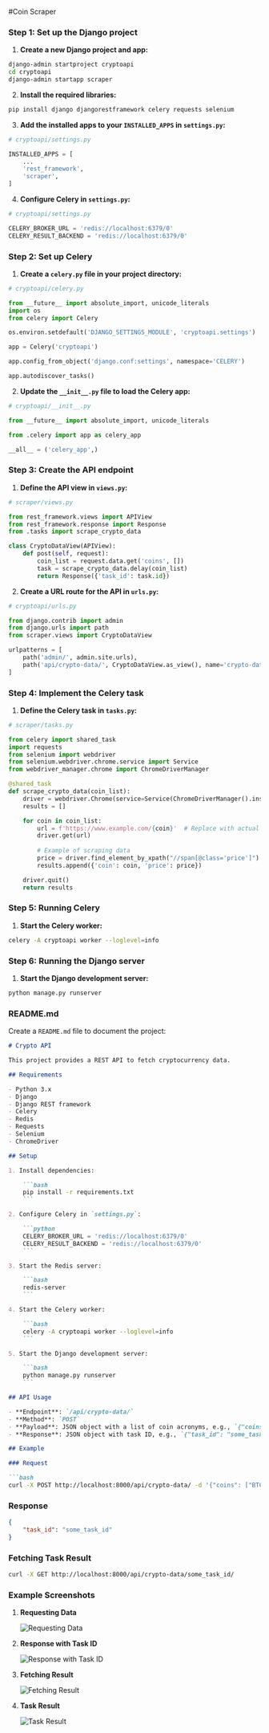 #Coin Scraper

### Step 1: Set up the Django project

1. **Create a new Django project and app:**

```bash
django-admin startproject cryptoapi
cd cryptoapi
django-admin startapp scraper
```

2. **Install the required libraries:**

```bash
pip install django djangorestframework celery requests selenium
```

3. **Add the installed apps to your `INSTALLED_APPS` in `settings.py`:**

```python
# cryptoapi/settings.py

INSTALLED_APPS = [
    ...
    'rest_framework',
    'scraper',
]
```

4. **Configure Celery in `settings.py`:**

```python
# cryptoapi/settings.py

CELERY_BROKER_URL = 'redis://localhost:6379/0'
CELERY_RESULT_BACKEND = 'redis://localhost:6379/0'
```

### Step 2: Set up Celery

1. **Create a `celery.py` file in your project directory:**

```python
# cryptoapi/celery.py

from __future__ import absolute_import, unicode_literals
import os
from celery import Celery

os.environ.setdefault('DJANGO_SETTINGS_MODULE', 'cryptoapi.settings')

app = Celery('cryptoapi')

app.config_from_object('django.conf:settings', namespace='CELERY')

app.autodiscover_tasks()
```

2. **Update the `__init__.py` file to load the Celery app:**

```python
# cryptoapi/__init__.py

from __future__ import absolute_import, unicode_literals

from .celery import app as celery_app

__all__ = ('celery_app',)
```

### Step 3: Create the API endpoint

1. **Define the API view in `views.py`:**

```python
# scraper/views.py

from rest_framework.views import APIView
from rest_framework.response import Response
from .tasks import scrape_crypto_data

class CryptoDataView(APIView):
    def post(self, request):
        coin_list = request.data.get('coins', [])
        task = scrape_crypto_data.delay(coin_list)
        return Response({'task_id': task.id})
```

2. **Create a URL route for the API in `urls.py`:**

```python
# cryptoapi/urls.py

from django.contrib import admin
from django.urls import path
from scraper.views import CryptoDataView

urlpatterns = [
    path('admin/', admin.site.urls),
    path('api/crypto-data/', CryptoDataView.as_view(), name='crypto-data'),
]
```

### Step 4: Implement the Celery task

1. **Define the Celery task in `tasks.py`:**

```python
# scraper/tasks.py

from celery import shared_task
import requests
from selenium import webdriver
from selenium.webdriver.chrome.service import Service
from webdriver_manager.chrome import ChromeDriverManager

@shared_task
def scrape_crypto_data(coin_list):
    driver = webdriver.Chrome(service=Service(ChromeDriverManager().install()))
    results = []

    for coin in coin_list:
        url = f'https://www.example.com/{coin}'  # Replace with actual URL
        driver.get(url)
        
        # Example of scraping data
        price = driver.find_element_by_xpath("//span[@class='price']").text
        results.append({'coin': coin, 'price': price})

    driver.quit()
    return results
```

### Step 5: Running Celery

1. **Start the Celery worker:**

```bash
celery -A cryptoapi worker --loglevel=info
```

### Step 6: Running the Django server

1. **Start the Django development server:**

```bash
python manage.py runserver
```

### README.md

Create a `README.md` file to document the project:

```markdown
# Crypto API

This project provides a REST API to fetch cryptocurrency data.

## Requirements

- Python 3.x
- Django
- Django REST framework
- Celery
- Redis
- Requests
- Selenium
- ChromeDriver

## Setup

1. Install dependencies:

    ```bash
    pip install -r requirements.txt
    ```

2. Configure Celery in `settings.py`:

    ```python
    CELERY_BROKER_URL = 'redis://localhost:6379/0'
    CELERY_RESULT_BACKEND = 'redis://localhost:6379/0'
    ```

3. Start the Redis server:

    ```bash
    redis-server
    ```

4. Start the Celery worker:

    ```bash
    celery -A cryptoapi worker --loglevel=info
    ```

5. Start the Django development server:

    ```bash
    python manage.py runserver
    ```

## API Usage

- **Endpoint**: `/api/crypto-data/`
- **Method**: `POST`
- **Payload**: JSON object with a list of coin acronyms, e.g., `{"coins": ["BTC", "ETH"]}`
- **Response**: JSON object with task ID, e.g., `{"task_id": "some_task_id"}`

## Example

### Request

```bash
curl -X POST http://localhost:8000/api/crypto-data/ -d '{"coins": ["BTC", "ETH"]}' -H "Content-Type: application/json"
```

### Response

```json
{
    "task_id": "some_task_id"
}
```

### Fetching Task Result

```bash
curl -X GET http://localhost:8000/api/crypto-data/some_task_id/
```

### Example Screenshots

1. **Requesting Data**

    ![Requesting Data](images/requesting_data.png)

2. **Response with Task ID**

    ![Response with Task ID](images/response_with_task_id.png)

3. **Fetching Result**

    ![Fetching Result](images/fetching_result.png)

4. **Task Result**

    ![Task Result](images/task_result.png)
